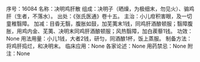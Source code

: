 序号：16084
名称：决明鸡肝散
组成：决明子（晒燥，为极细末，勿见火）、骟鸡肝（生者，不落水）。
出处：《张氏医通》卷十五。
主治：小儿疳积害眼，及一切童稚翳障。
加减：目昏无翳，腹胀如鼓，加芜荑末1钱，同鸡肝酒酿顿服；翳障腹胀，用鸡内金、芜荑、决明末同鸡肝酒酿顿服；风热翳障，加白蒺藜1钱。
功效：None
用法用量：小儿1钱，大者2钱，研匀，同酒酿1杯，饭上蒸服。
制备方法：将鸡肝捣烂，和决明末。
临床应用：None
各家论述：None
用药禁忌：None
附注：None
